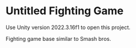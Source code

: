 # Untitled Fighting Game

Use Unity version 2022.3.16f1 to open this project.

Fighting game base similar to Smash bros. 
